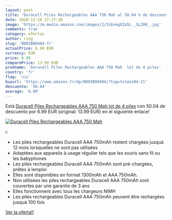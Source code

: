 ```yaml
---
layout: post
title: 'Duracell Piles Rechargeables AAA 750 Mah al 50.04 % de descuento'
date: 2020-12-16 17:17:18
image: 'https://m.media-amazon.com/images/I/516vmqXZa5L._SL200_.jpg'
comments: true
category: ofertas
author: ring
slug: 'B003B00484-fr'
actualPrice: 6.99 EUR
currency: EUR
price: 6.99
comparePrice: 13.99 EUR
prodname: 'Duracell Piles Rechargeables AAA 750 Mah  lot de 4 piles'
country: 'fr'
flag: '🇫🇷'
buyurl: 'https://www.amazon.fr/dp/B003B00484/?tag=tolees0d-21'
descuento: '50.04'
average: '6.99'
---
```


Está [Duracell Piles Rechargeables AAA 750 Mah  lot de 4 piles](https://www.amazon.fr/dp/B003B00484/?tag=tolees0d-21) con 50.04 de descuento por 6.99 EUR (original: 13.99 EUR) en el siguiente enlace!

[![Duracell Piles Rechargeables AAA 750 Mah](https://m.media-amazon.com/images/I/516vmqXZa5L._SL200_.jpg)](https://www.amazon.fr/dp/B003B00484/?tag=tolees0d-21)

ℹ️:

- Les piles rechargeables Duracell AAA 750mAh restent chargées jusquà 12 mois lorsquelles ne sont pas utilisées
- Adaptées aux appareils à usage régulier tels que les souris sans fil ou les babyphones
- Les piles rechargeables Duracell AAA 750mAh sont pré-chargées, prêtes à lemploi
- Elles sont disponibles en format 1300mAh et AAA 750mAh.
- Non utilisées les piles rechargeables Duracell AAA 750mAh sont couvertes par une garantie de 3 ans
- Elles fonctionnent avec tous les chargeurs NiMH
- Les piles rechargeables Duracell AAA 750mAh peuvent être rechargées jusquà 100 fois

[Ver la oferta!!](https://www.amazon.fr/dp/B003B00484/?tag=tolees0d-21)
